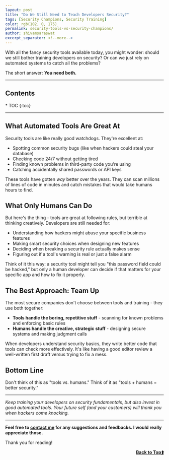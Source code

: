 ```yaml
---
layout: post
title: "Do We Still Need to Teach Developers Security?"
tags: [Security Champions, Security Training]
color: rgb(102, 0, 175)
permalink: security-tools-vs-security-champions/
author: shivamsaraswat
excerpt_separator: <!--more-->
---
```


With all the fancy security tools available today, you might wonder: should we still bother training developers on security? Or can we just rely on automated systems to catch all the problems?

The short answer: **You need both.**

<!--more-->

<hr>

<h2 id="contents-">Contents <a name="top"></a></h2>
* TOC
{:toc}

<hr>

## What Automated Tools Are Great At

Security tools are like really good watchdogs. They're excellent at:

- Spotting common security bugs (like when hackers could steal your database)
- Checking code 24/7 without getting tired
- Finding known problems in third-party code you're using
- Catching accidentally shared passwords or API keys

These tools have gotten *way* better over the years. They can scan millions of lines of code in minutes and catch mistakes that would take humans hours to find.

## What Only Humans Can Do

But here's the thing - tools are great at following rules, but terrible at thinking creatively. Developers are still needed for:

- Understanding how hackers might abuse your specific business features
- Making smart security choices when designing new features  
- Deciding when breaking a security rule actually makes sense
- Figuring out if a tool's warning is real or just a false alarm

Think of it this way: a security tool might tell you "this password field could be hacked," but only a human developer can decide if that matters for your specific app and how to fix it properly.

## The Best Approach: Team Up

The most secure companies don't choose between tools and training - they use both together:

- **Tools handle the boring, repetitive stuff** - scanning for known problems and enforcing basic rules
- **Humans handle the creative, strategic stuff** - designing secure systems and making judgment calls

When developers understand security basics, they write better code that tools can check more effectively. It's like having a good editor review a well-written first draft versus trying to fix a mess.

## Bottom Line

Don't think of this as "tools vs. humans." Think of it as "tools + humans = better security."

---

*Keep training your developers on security fundamentals, but also invest in good automated tools. Your future self (and your customers) will thank you when hackers come knocking.*

---

**Feel free to [contact me](/contact/) for any suggestions and feedbacks. I would really appreciate those.**

Thank you for reading!

<a href="#top" style="float: right"><strong>Back to Top⮭</strong> </a>
